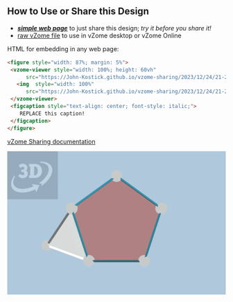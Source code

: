 
## How to Use or Share this Design

 - [***simple web page***](<https://John-Kostick.github.io/vzome-sharing/2023/12/24/21-25-57-J52-Augmented-pentagonal-prism-Polygon-40/>) to just share this design; *try it before you share it!*
 - [raw vZome file](<https://raw.githubusercontent.com/John-Kostick/vzome-sharing/main/2023/12/24/21-25-57-J52-Augmented-pentagonal-prism-Polygon-40/J52-Augmented-pentagonal-prism-Polygon-40.vZome>) to use in vZome desktop or vZome Online
 
 HTML for embedding in any web page:
 ```html
<figure style="width: 87%; margin: 5%">
  <vzome-viewer style="width: 100%; height: 60vh"
       src="https://John-Kostick.github.io/vzome-sharing/2023/12/24/21-25-57-J52-Augmented-pentagonal-prism-Polygon-40/J52-Augmented-pentagonal-prism-Polygon-40.vZome" >
    <img  style="width: 100%"
       src="https://John-Kostick.github.io/vzome-sharing/2023/12/24/21-25-57-J52-Augmented-pentagonal-prism-Polygon-40/J52-Augmented-pentagonal-prism-Polygon-40.png" >
  </vzome-viewer>
  <figcaption style="text-align: center; font-style: italic;">
     REPLACE this caption!
  </figcaption>
</figure>
 ```

[vZome Sharing documentation](https://vzome.github.io/vzome/sharing.html#how-it-works)

![Image](<J52-Augmented-pentagonal-prism-Polygon-40.png>)

